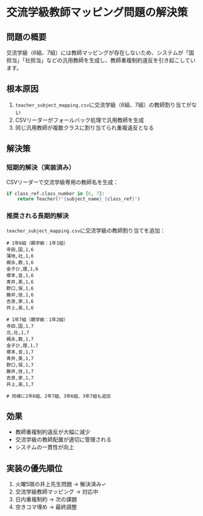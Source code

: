 # 交流学級教師マッピング問題の解決策

## 問題の概要
交流学級（6組、7組）には教師マッピングが存在しないため、システムが「国担当」「社担当」などの汎用教師を生成し、教師重複制約違反を引き起こしています。

## 根本原因
1. `teacher_subject_mapping.csv`に交流学級（6組、7組）の教師割り当てがない
2. CSVリーダーがフォールバック処理で汎用教師を生成
3. 同じ汎用教師が複数クラスに割り当てられ重複違反となる

## 解決策

### 短期的解決（実装済み）
CSVリーダーで交流学級専用の教師名を生成：
```python
if class_ref.class_number in [6, 7]:
    return Teacher(f"{subject_name}_{class_ref}")
```

### 推奨される長期的解決
`teacher_subject_mapping.csv`に交流学級の教師割り当てを追加：

```csv
# 1年6組（親学級：1年1組）
寺田,国,1,6
蒲地,社,1,6
梶永,数,1,6
金子ひ,理,1,6
塚本,音,1,6
青井,美,1,6
野口,保,1,6
藤井,技,1,6
吉良,家,1,6
井上,英,1,6

# 1年7組（親学級：1年2組）
寺田,国,1,7
北,社,1,7
梶永,数,1,7
金子ひ,理,1,7
塚本,音,1,7
青井,美,1,7
野口,保,1,7
藤井,技,1,7
吉良,家,1,7
井上,英,1,7

# 同様に2年6組、2年7組、3年6組、3年7組も追加
```

## 効果
- 教師重複制約違反が大幅に減少
- 交流学級の教師配置が適切に管理される
- システムの一貫性が向上

## 実装の優先順位
1. 火曜5限の井上先生問題 → 解決済み✓
2. 交流学級教師マッピング → 対応中
3. 日内重複制約 → 次の課題
4. 空きコマ埋め → 最終調整